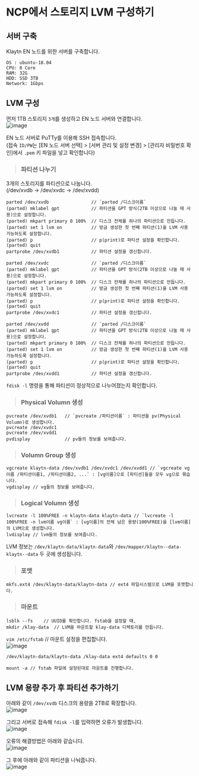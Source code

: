 # NCP에서 스토리지 LVM 구성하기

## 서버 구축

Klaytn EN 노드를 위한 서버를 구축합니다.   

```
OS : ubuntu-18.04
CPU: 8 Core
RAM: 32G
HDD: SSD 3TB
Network: 1Gbps
```

## LVM 구성

먼저 1TB 스토리지 `3개`를 생성하고 EN 노드 서버와 연결합니다.   
![image](https://user-images.githubusercontent.com/43658658/147555586-ca63398f-b716-4c9e-975e-501c79a04ffa.png)

EN 노드 서버로 PuTTy를 이용해 SSH 접속합니다.   
(접속 `ID/PW`는 [EN 노드 서버 선택] > [서버 관리 및 설정 변경] > [관리자 비밀번호 확인]에서 `.pem` 키 파일을 넣고 확인합니다)

> <h3>파티션 나누기</h3>

3개의 스토리지를 파티션으로 나눕니다.      
(/dev/xvdb -> /dev/xvdc -> /dev/xvdd)

```
parted /dev/xvdb                // `parted /디스크이름`
(parted) mklabel gpt            // 파티션을 GPT 방식(2TB 이상으로 나눌 때 사용)으로 설정합니다.
(parted) mkpart primary 0 100%  // 디스크 전체를 하나의 파티션으로 만듭니다.
(parted) set 1 lvm on           // 방금 생성한 첫 번째 파티션(1)을 LVM 사용 가능하도록 설정합니다.
(parted) p                      // p(print)로 파티션 설정을 확인합니다.
(parted) quit
partprobe /dev/xvdb1            // 파티션 설정을 갱신합니다.
```

```
parted /dev/xvdc                // `parted /디스크이름`
(parted) mklabel gpt            // 파티션을 GPT 방식(2TB 이상으로 나눌 때 사용)으로 설정합니다.
(parted) mkpart primary 0 100%  // 디스크 전체를 하나의 파티션으로 만듭니다.
(parted) set 1 lvm on           // 방금 생성한 첫 번째 파티션(1)을 LVM 사용 가능하도록 설정합니다.
(parted) p                      // p(print)로 파티션 설정을 확인합니다.
(parted) quit
partprobe /dev/xvdc1            // 파티션 설정을 갱신합니다.
```

```
parted /dev/xvdd                // `parted /디스크이름`
(parted) mklabel gpt            // 파티션을 GPT 방식(2TB 이상으로 나눌 때 사용)으로 설정합니다.
(parted) mkpart primary 0 100%  // 디스크 전체를 하나의 파티션으로 만듭니다.
(parted) set 1 lvm on           // 방금 생성한 첫 번째 파티션(1)을 LVM 사용 가능하도록 설정합니다.
(parted) p                      // p(print)로 파티션 설정을 확인합니다.
(parted) quit
partprobe /dev/xvdd1            // 파티션 설정을 갱신합니다.
```

`fdisk -l` 명령을 통해 파티션이 정상적으로 나누어졌는지 확인합니다.

> <h3>Physical Volumn 생성</h3>

```
pvcreate /dev/xvdb1   // `pvcreate /파티션이름` : 파티션을 pv(Physical Volumn)로 생성합니다.
pvcreate /dev/xvdc1
pvcreate /dev/xvdd1
pvdisplay             // pv들의 정보를 보여줍니다.
```

> <h3>Volumn Group 생성</h3>

```
vgcreate klaytn-data /dev/xvdb1 /dev/xvdc1 /dev/xvdd1 // `vgcreate vg이름 /파티션이름1, /파티션이름2, ...` : [vg이름]으로 [파티션]들을 모두 vg으로 묶습니다.
vgdisplay // vg들의 정보를 보여줍니다.
```

> <h3>Logical Volumn 생성</h3>

```
lvcreate -l 100%FREE -n klaytn-data klaytn-data // `lvcreate -l 100%FREE -n lvm이름 vg이름` : [vg이름]의 전체 남은 용량(100%FREE)을 [lvm이름]의 LVM으로 생성합니다.
lvdisplay // lvm들의 정보를 보여줍니다.
```

LVM 정보는 `/dev/klaytn-data/klaytn-data`와 `/dev/mapper/klaytn--data-klaytn--data` 두 곳에 생성됩니다.

> <h3>포맷</h3>

```
mkfs.ext4 /dev/klaytn-data/klaytn-data // ext4 파일시스템으로 LVM을 포맷합니다.
```

> <h3>마운트</h3>

```
lsblk --fs    // UUID를 확인합니다. fstab을 설정할 때, 
mkdir /klay-data  // LVM을 마운트할 klay-data 디렉토리를 만듭니다.
```

`vim /etc/fstab` // 마운트 설정을 편집합니다.   
![image](https://user-images.githubusercontent.com/43658658/147557286-f5462ff5-3c9e-4f05-8c4d-8508d3116e62.png)   
```
/dev/klaytn-data/klaytn-data /klay-data ext4 defaults 0 0
```

```
mount -a // fstab 파일에 설정된대로 마운트를 진행합니다.
```

## LVM 용량 추가 후 파티션 추가하기

아래와 같이 `/dev/xvdb` 디스크의 용량을 2TB로 확장합니다.   
![image](https://user-images.githubusercontent.com/43658658/147557714-b345affd-77a9-4743-a7a1-450648e63226.png)

그리고 서버로 접속해 `fdisk -l`를 입력하면 오류가 발생합니다.   
![image](https://user-images.githubusercontent.com/43658658/147557756-4e8a392d-dfe1-479d-93ea-14e15040f0a3.png)

오류의 해결방법은 아래와 같습니다.   
![image](https://user-images.githubusercontent.com/43658658/147557802-0840012c-c849-4c0e-b1c9-4f97d5072bcf.png)

그 후에 아래와 같이 파티션을 나눠줍니다.   
![image](https://user-images.githubusercontent.com/43658658/147557833-bd87fde3-8007-483e-8ba9-d5ca67fac5da.png)






